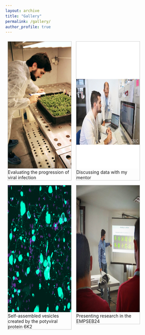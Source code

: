 ```yaml
---
layout: archive
title: "Gallery"
permalink: /gallery/
author_profile: true
---
```


<html>
<head>
<style>
div.gallery {
  margin: 7px;
  border: 1px solid #ccc;
  float: left;
  width: 200px;
}

div.gallery:hover {
  border: 1px solid #777;
}

div.gallery img {
  width: 100%;
  height: auto;
}

div.desc {
  padding: 15px;
  text-align: center;
}
</style>
</head>
<body>
<div class="gallery">
  <a target="_blank" href="/images/fitotron.png">
    <img src="/images/fitotron.png" alt="inc" width="600" height="400">
  </a>
  <div class="desc">Evaluating the progression of viral infection</div>
</div>
  
<div class="gallery">
  <a target="_blank" href="/images/mentor.png">
    <img src="/images/mentor.png" alt="ment" width="600" height="400">
  </a>
  <div class="desc">Discussing data with my mentor</div>
</div>

<div class="gallery">
  <a target="_blank" href="/images/6k2.png">
    <img src="/images/6k2.png" alt="6K2" width="600" height="400">
  </a>
  <div class="desc">Self-assembled vesicles created by the potyviral protein 6K2</div>
</div>

<div class="gallery">
  <a target="_blank" href="/images/populations.jpg">
    <img src="/images/populations.jpg" alt="presenting" width="600" height="400">
  </a>
  <div class="desc">Presenting research in the EMPSEB24</div>
</div>

</body>
</html>

